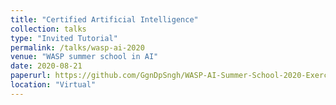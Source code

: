 ```yaml
---
title: "Certified Artificial Intelligence"
collection: talks
type: "Invited Tutorial"
permalink: /talks/wasp-ai-2020
venue: "WASP summer school in AI"
date: 2020-08-21
paperurl: https://github.com/GgnDpSngh/WASP-AI-Summer-School-2020-Exercise
location: "Virtual"
---
```


